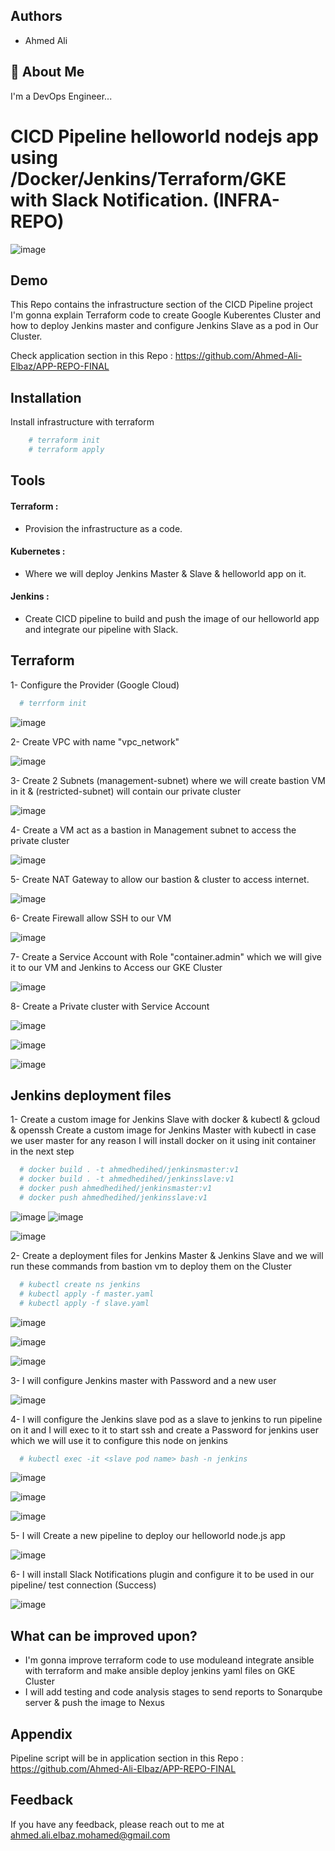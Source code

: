 
## Authors

- Ahmed Ali


## 🚀 About Me
I'm a DevOps Engineer...


# CICD Pipeline helloworld nodejs app using /Docker/Jenkins/Terraform/GKE with Slack Notification. (INFRA-REPO)


![image](https://drive.google.com/uc?export=view&id=1kfFk58q_RHBJKEIvW1BKi5RREnmaeA31)


## Demo
This Repo contains the infrastructure section of the CICD Pipeline project I'm gonna explain Terraform code to create Google Kuberentes Cluster and how to deploy Jenkins master and configure Jenkins Slave as a pod in Our Cluster.


Check application section in this Repo : https://github.com/Ahmed-Ali-Elbaz/APP-REPO-FINAL


## Installation

Install  infrastructure with terraform

```bash
    # terraform init
    # terraform apply
```
    
## Tools

#### Terraform :


  - Provision the infrastructure as a code.



#### Kubernetes :


  - Where we will deploy Jenkins Master & Slave & helloworld app on it.


#### Jenkins :


  - Create CICD pipeline to build and push the image of our helloworld app and integrate our pipeline with Slack.



## Terraform 
1- Configure the Provider (Google Cloud)
```bash
  # terrform init
```
![image](https://drive.google.com/uc?export=view&id=1FnFvZzTYkkEbWfo-opvKrpxv8sWgZEu9)


2- Create VPC with name "vpc_network"

![image](https://drive.google.com/uc?export=view&id=1dQYLBdKLpoMuncG8SNLXW3unqNiG7Qwj)

3- Create 2 Subnets (management-subnet) where we will create bastion VM in it & (restricted-subnet) will contain our private cluster

![image](https://drive.google.com/uc?export=view&id=1XTkZVE91ZE62n5W1BsKQjXoxLH3DBnor)

4- Create a VM act as a bastion in Management subnet to access the private cluster

![image](https://drive.google.com/uc?export=view&id=1IGktWw5bOTG11RPkDCn4aj7MYqaoUJn7)
 
5- Create NAT Gateway to allow our bastion & cluster to access internet.

![image](https://drive.google.com/uc?export=view&id=1Rq18cnqhOWcwyaH3PCJ5Hl5gqqYeVdfT)

6- Create Firewall allow SSH to our VM

![image](https://drive.google.com/uc?export=view&id=17VzoOSv_8egeUgzN1X5jLMCU9dPNargd)


7- Create a Service Account with Role "container.admin" which we will give it to our VM and Jenkins to Access our GKE Cluster

![image](https://drive.google.com/uc?export=view&id=1tLv8yvnQtFKEfpnfJSFEzO0HaQ6VVOwz)

8- Create a Private cluster with  Service Account

![image](https://drive.google.com/uc?export=view&id=1DBA_HtyioU9QOMuSWvz2IQNJaLv5wmML)

![image](https://drive.google.com/uc?export=view&id=1Z1L6ZYFM8A7yM-FmqCwRcp-JOwGhbUnL)

![image](https://drive.google.com/uc?export=view&id=1FsTGZzDsPQqYFUAeYYqmu7rOBSvOnmPn)









## Jenkins deployment files
1- Create a custom image for Jenkins Slave with docker & kubectl & gcloud & openssh
   Create a custom image for Jenkins Master with kubectl in case we user master for any reason I will install docker on it using init container in the next step
```bash
  # docker build . -t ahmedhedihed/jenkinsmaster:v1
  # docker build . -t ahmedhedihed/jenkinsslave:v1
  # docker push ahmedhedihed/jenkinsmaster:v1
  # docker push ahmedhedihed/jenkinsslave:v1
```
![image](https://drive.google.com/uc?export=view&id=12AYgwHxeZg8u8asDqcuSZv0_pGNPtPEp)
![image](https://drive.google.com/uc?export=view&id=1xw5hM4sjgdi0fSgQaWhfqD6Hjrkv7KP9)

![image](https://drive.google.com/uc?export=view&id=1txFLVJqvEfP-RW0KslyV-_8nIshIOtcg)

2- Create a deployment files for Jenkins Master & Jenkins Slave and we will run these commands from bastion vm to deploy them on the Cluster
```bash
  # kubectl create ns jenkins
  # kubectl apply -f master.yaml
  # kubectl apply -f slave.yaml
```
![image](https://drive.google.com/uc?export=view&id=1P8b7OWmLx4BYwvfmZ5oAIKbpFMAbytVp)

![image](https://drive.google.com/uc?export=view&id=1Kqzx_jux7tJYL8NAxpeiW6bjofoQL6h9)

![image](https://drive.google.com/uc?export=view&id=19MIp9bv2sUjVicomw06IEZjQ8awyRD-n)

3- I will configure Jenkins master with Password and a new user

![image](https://drive.google.com/uc?export=view&id=1wWSqq1Onnbqx85NCOa3INAa6iOwbKbtp)

4- I will configure the Jenkins slave pod as a slave to jenkins to run pipeline on it and I will exec to it to start ssh and create a Password for jenkins user which we will use it to configure this node on jenkins
```bash
  # kubectl exec -it <slave pod name> bash -n jenkins

```
![image](https://drive.google.com/uc?export=view&id=1lJoTmoQh8o0pZ7403tc21cdEdB397iR-)

![image](https://drive.google.com/uc?export=view&id=1VK7sXQMxCGvZEjADUZ9RQU2n5HY0KX1-)

![image](https://drive.google.com/uc?export=view&id=1WP-TxvS7Uv0x-egqAbneTLwDFfJlFCmM)

5- I will Create a new pipeline to deploy our helloworld node.js app

![image](https://drive.google.com/uc?export=view&id=1V-ZGysttM_GahLHYzbD1psFQJrvkRHq9)

6- I will install Slack Notifications plugin and configure it to be used in our pipeline/ test connection (Success)

![image](https://drive.google.com/uc?export=view&id=1CzTbyCfnKH-Lcydpn0DfJMTpbfMIW3lc)

## What can be improved upon?

- I'm gonna improve terraform code to use moduleand integrate ansible with terraform and make ansible deploy jenkins yaml files on GKE Cluster
- I will add testing and code analysis stages to send reports to Sonarqube server & push the image to Nexus

## Appendix

Pipeline script will be in application section in this Repo : https://github.com/Ahmed-Ali-Elbaz/APP-REPO-FINAL

## Feedback

If you have any feedback, please reach out to me at ahmed.ali.elbaz.mohamed@gmail.com
